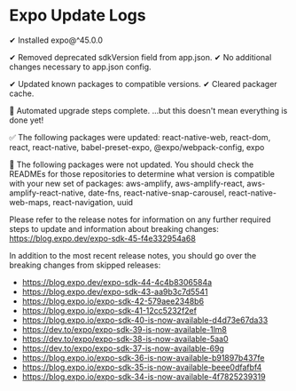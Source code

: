 # Expo Update Logs

✔ Installed expo@^45.0.0

✔ Removed deprecated sdkVersion field from app.json.
✔ No additional changes necessary to app.json config.

✔ Updated known packages to compatible versions.
✔ Cleared packager cache.

👏 Automated upgrade steps complete.
...but this doesn't mean everything is done yet!

✅ The following packages were updated:
react-native-web, react-dom, react, react-native, babel-preset-expo, @expo/webpack-config, expo

🚨 The following packages were not updated. You should check the READMEs for those repositories to determine what version is compatible with your new set of packages:
aws-amplify, aws-amplify-react, aws-amplify-react-native, date-fns, react-native-snap-carousel, react-native-web-maps, react-navigation, uuid

Please refer to the release notes for information on any further required steps to update and information about breaking changes:
https://blog.expo.dev/expo-sdk-45-f4e332954a68

In addition to the most recent release notes, you should go over the breaking changes from skipped releases:

-   https://blog.expo.dev/expo-sdk-44-4c4b8306584a
-   https://blog.expo.dev/expo-sdk-43-aa9b3c7d5541
-   https://blog.expo.io/expo-sdk-42-579aee2348b6
-   https://blog.expo.io/expo-sdk-41-12cc5232f2ef
-   https://blog.expo.io/expo-sdk-40-is-now-available-d4d73e67da33
-   https://dev.to/expo/expo-sdk-39-is-now-available-1lm8
-   https://dev.to/expo/expo-sdk-38-is-now-available-5aa0
-   https://dev.to/expo/expo-sdk-37-is-now-available-69g
-   https://blog.expo.io/expo-sdk-36-is-now-available-b91897b437fe
-   https://blog.expo.io/expo-sdk-35-is-now-available-beee0dfafbf4
-   https://blog.expo.io/expo-sdk-34-is-now-available-4f7825239319
